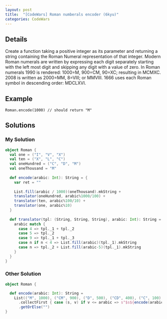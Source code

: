```yaml
---
layout: post
title:  "[CodeWars] Roman numberals encoder (6kyu)"
categories: CodeWars
---
```

## Details

Create a function taking a positive integer as its parameter and returning a string containing the Roman Numeral representation of that integer.
Modern Roman numerals are written by expressing each digit separately starting with the left most digit and skipping any digit with a value of zero. In Roman numerals 1990 is rendered: 1000=M, 900=CM, 90=XC; resulting in MCMXC. 2008 is written as 2000=MM, 8=VIII; or MMVIII. 1666 uses each Roman symbol in descending order: MDCLXVI.

## Example

```
Roman.encode(1000) // should return "M"
```

## Solutions

### My Solution

```scala
object Roman {
  val one = ("I", "V", "X")
  val ten = ("X", "L", "C")
  val oneHundred = ("C", "D", "M")
  val oneThousand = "M"
  
  def encode(arabic: Int): String = {
    var ret = ""
    
    List.fill(arabic / 1000)(oneThousand).mkString +
    translator(oneHundred, arabic%1000/100) +
    translator(ten, arabic%100/10) +
    translator(one, arabic%10)
  }
    
  def translator(tpl: (String, String, String), arabic: Int): String = {
    arabic match {
      case 4 => tpl._1 + tpl._2
      case 5 => tpl._2
      case 9 => tpl._1 + tpl._3
      case n if n < 4 => List.fill(arabic)(tpl._1).mkString
      case n => tpl._2 + List.fill(arabic-5)(tpl._1).mkString
    }
  }
}
```

### Other Solution

```scala
object Roman {

  def encode(arabic: Int): String =
    List(("M", 1000), ("CM", 900), ("D", 500), ("CD", 400), ("C", 100), ("XC", 90), ("L", 50), ("XL", 40), ("X", 10), ("IX", 9), ("V", 5), ("IV", 4), ("I", 1))
      .collectFirst { case (s, v) if v <= arabic => s"$s${encode(arabic-v)}" }
      .getOrElse("")
}
```
